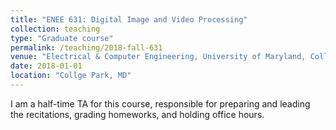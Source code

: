 ```yaml
---
title: "ENEE 631: Digital Image and Video Processing"
collection: teaching
type: "Graduate course"
permalink: /teaching/2018-fall-631
venue: "Electrical & Computer Engineering, University of Maryland, Collge Park"
date: 2018-01-01
location: "Collge Park, MD"
---
```


I am a half-time TA for this course, responsible for preparing and leading the recitations, grading homeworks, and holding office hours.